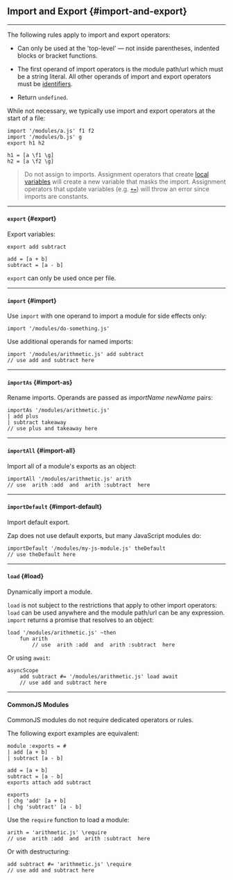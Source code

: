 ## Import and Export {#import-and-export}

---

The following rules apply to import and export operators:

* Can only be used at the 'top-level' &mdash; not inside parentheses, indented blocks or bracket functions.

* The first operand of import operators is the module path/url which must be a string literal. All other operands of import and export operators must be [identifiers](#identifiers). 

* Return `undefined`.

While not necessary, we typically use import and export operators at the start of a file:

```
import '/modules/a.js' f1 f2
import '/modules/b.js' g
export h1 h2

h1 = [a \f1 \g]
h2 = [a \f2 \g]
```

> Do not assign to imports. Assignment operators that create [local variables](#local-variables) will create a new variable that masks the import. Assignment operators that update variables (e.g. [`+=`](#update-assignment)) will throw an error since imports are constants.

---

#### `export` {#export}

Export variables:

```
export add subtract

add = [a + b]
subtract = [a - b]
```

`export` can only be used once per file.

---

#### `import` {#import}

Use `import` with one operand to import a module for side effects only:

```
import '/modules/do-something.js'
```

Use additional operands for named imports:

```
import '/modules/arithmetic.js' add subtract
// use add and subtract here
```

---

#### `importAs` {#import-as}

Rename imports. Operands are passed as _importName_ _newName_ pairs:

```
importAs '/modules/arithmetic.js'
| add plus
| subtract takeaway
// use plus and takeaway here
```

---

#### `importAll` {#import-all}

Import all of a module's exports as an object:

```
importAll '/modules/arithmetic.js' arith
// use  arith :add  and  arith :subtract  here
```

---

#### `importDefault` {#import-default}

Import default export.

Zap does not use default exports, but many JavaScript modules do:

```
importDefault '/modules/my-js-module.js' theDefault
// use theDefault here
```

---

#### `load` {#load}

Dynamically import a module.

`load` is not subject to the restrictions that apply to other import operators: `load` can be used anywhere and the module path/url can be any expression. `import` returns a promise that resolves to an object:

```
load '/modules/arithmetic.js' ~then 
    fun arith
        // use  arith :add  and  arith :subtract  here
```

Or using `await`:

```
asyncScope
    add subtract #= '/modules/arithmetic.js' load await
    // use add and subtract here
```

---

#### CommonJS Modules

CommonJS modules do not require dedicated operators or rules.

The following export examples are equivalent:

```
module :exports = #
| add [a + b]
| subtract [a - b]
```

```
add = [a + b]
subtract = [a - b]
exports attach add subtract
```

```
exports
| chg 'add' [a + b]
| chg 'subtract' [a - b]
```

Use the `require` function to load a module:

```
arith = 'arithmetic.js' \require
// use  arith :add  and  arith :subtract  here
```

Or with destructuring:

```
add subtract #= 'arithmetic.js' \require
// use add and subtract here
```